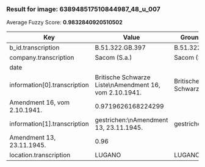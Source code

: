 ### Result for image: 638948517510844987_48_u_007
Average Fuzzy Score: **0.9832840920510502**
<small>

| Key | Value | Ground Truth | Score |
| --- | --- | --- | --- |
| b_id.transcription | B.51.322.GB.397 | B.51.322.GB.397. | 0.967741935483871 |
| company.transcription | Sacom (S.a.) | Sacom (S.a.) | 1.0 |
| date |  |  | 1.0 |
| information[0].transcription | Britische Schwarze Liste\nAmendment 16, vom 2.10.1941. | Britische Schwarze Liste
Amendment 16, vom 2.10.1941. | 0.9719626168224299 |
| information[1].transcription | gestrichen:\nAmendment 13, 23.11.1945. | gestrichen:
Amendment 13, 23.11.1945. | 0.96 |
| location.transcription | LUGANO | LUGANO | 1.0 |

</small>
